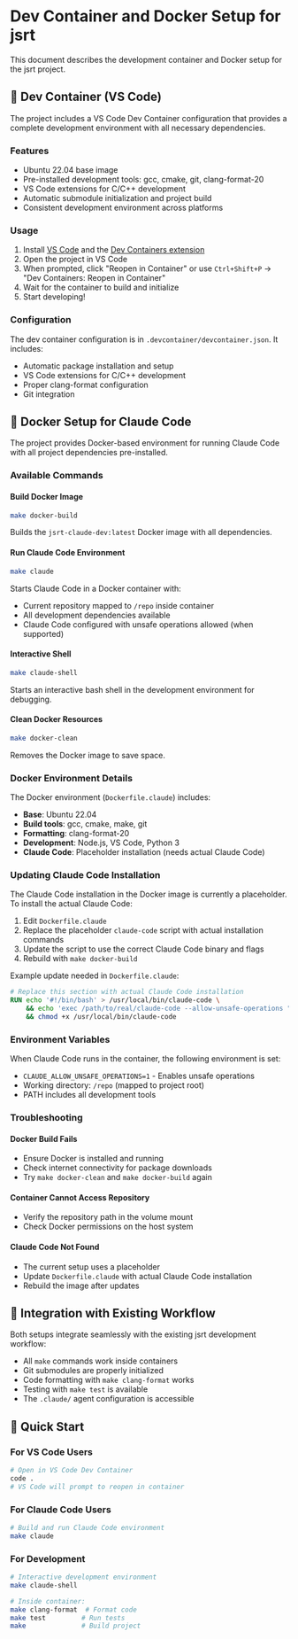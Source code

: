 # Dev Container and Docker Setup for jsrt

This document describes the development container and Docker setup for the jsrt project.

## 🐳 Dev Container (VS Code)

The project includes a VS Code Dev Container configuration that provides a complete development environment with all necessary dependencies.

### Features
- Ubuntu 22.04 base image
- Pre-installed development tools: gcc, cmake, git, clang-format-20
- VS Code extensions for C/C++ development
- Automatic submodule initialization and project build
- Consistent development environment across platforms

### Usage
1. Install [VS Code](https://code.visualstudio.com/) and the [Dev Containers extension](https://marketplace.visualstudio.com/items?itemName=ms-vscode-remote.remote-containers)
2. Open the project in VS Code
3. When prompted, click "Reopen in Container" or use `Ctrl+Shift+P` → "Dev Containers: Reopen in Container"
4. Wait for the container to build and initialize
5. Start developing!

### Configuration
The dev container configuration is in `.devcontainer/devcontainer.json`. It includes:
- Automatic package installation and setup
- VS Code extensions for C/C++ development
- Proper clang-format configuration
- Git integration

## 🔧 Docker Setup for Claude Code

The project provides Docker-based environment for running Claude Code with all project dependencies pre-installed.

### Available Commands

#### Build Docker Image
```bash
make docker-build
```
Builds the `jsrt-claude-dev:latest` Docker image with all dependencies.

#### Run Claude Code Environment
```bash
make claude
```
Starts Claude Code in a Docker container with:
- Current repository mapped to `/repo` inside container
- All development dependencies available
- Claude Code configured with unsafe operations allowed (when supported)

#### Interactive Shell
```bash
make claude-shell
```
Starts an interactive bash shell in the development environment for debugging.

#### Clean Docker Resources
```bash
make docker-clean
```
Removes the Docker image to save space.

### Docker Environment Details

The Docker environment (`Dockerfile.claude`) includes:
- **Base**: Ubuntu 22.04
- **Build tools**: gcc, cmake, make, git
- **Formatting**: clang-format-20
- **Development**: Node.js, VS Code, Python 3
- **Claude Code**: Placeholder installation (needs actual Claude Code)

### Updating Claude Code Installation

The Claude Code installation in the Docker image is currently a placeholder. To install the actual Claude Code:

1. Edit `Dockerfile.claude`
2. Replace the placeholder `claude-code` script with actual installation commands
3. Update the script to use the correct Claude Code binary and flags
4. Rebuild with `make docker-build`

Example update needed in `Dockerfile.claude`:
```dockerfile
# Replace this section with actual Claude Code installation
RUN echo '#!/bin/bash' > /usr/local/bin/claude-code \
    && echo 'exec /path/to/real/claude-code --allow-unsafe-operations "$@"' >> /usr/local/bin/claude-code \
    && chmod +x /usr/local/bin/claude-code
```

### Environment Variables

When Claude Code runs in the container, the following environment is set:
- `CLAUDE_ALLOW_UNSAFE_OPERATIONS=1` - Enables unsafe operations
- Working directory: `/repo` (mapped to project root)
- PATH includes all development tools

### Troubleshooting

#### Docker Build Fails
- Ensure Docker is installed and running
- Check internet connectivity for package downloads
- Try `make docker-clean` and `make docker-build` again

#### Container Cannot Access Repository
- Verify the repository path in the volume mount
- Check Docker permissions on the host system

#### Claude Code Not Found
- The current setup uses a placeholder
- Update `Dockerfile.claude` with actual Claude Code installation
- Rebuild the image after updates

## 📝 Integration with Existing Workflow

Both setups integrate seamlessly with the existing jsrt development workflow:

- All `make` commands work inside containers
- Git submodules are properly initialized
- Code formatting with `make clang-format` works
- Testing with `make test` is available
- The `.claude/` agent configuration is accessible

## 🚀 Quick Start

### For VS Code Users
```bash
# Open in VS Code Dev Container
code .
# VS Code will prompt to reopen in container
```

### For Claude Code Users
```bash
# Build and run Claude Code environment
make claude
```

### For Development
```bash
# Interactive development environment
make claude-shell

# Inside container:
make clang-format  # Format code
make test         # Run tests
make              # Build project
```